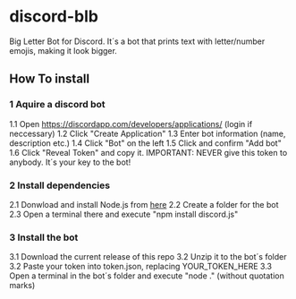 # discord-blb
Big Letter Bot for Discord.
It´s a bot that prints text with letter/number emojis, making it look bigger.

## How To install
### 1 Aquire a discord bot
1.1 Open https://discordapp.com/developers/applications/ (login if neccessary)
1.2 Click "Create Application"
1.3 Enter bot information (name, description etc.)
1.4 Click "Bot" on the left
1.5 Click and confirm "Add bot"
1.6 Click "Reveal Token" and copy it. IMPORTANT: NEVER give this token to anybody. It´s your key to the bot!
### 2 Install dependencies
2.1 Donwload and install Node.js from [here](https://nodejs.org/en/download/ "Node.js download")
2.2 Create a folder for the bot
2.3 Open a terminal there and execute "npm install discord.js"
### 3 Install the bot
3.1 Download the current release of this repo
3.2 Unzip it to the bot´s folder
3.2 Paste your token into token.json, replacing YOUR_TOKEN_HERE
3.3 Open a terminal in the bot´s folder and execute "node ." (without quotation marks)

